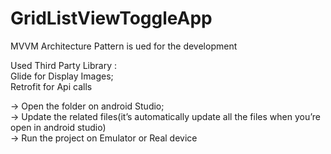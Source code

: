 # GridListViewToggleApp


MVVM Architecture Pattern is ued for the development <br/>

Used Third Party Library  :</br>
   Glide for Display Images;<br/>
   Retrofit  for Api calls<br/>

-> Open the folder on android Studio;<br/>
-> Update the related files(it’s automatically update all the files when you’re open in android studio)<br/>
-> Run the project on Emulator or Real device<br/>
